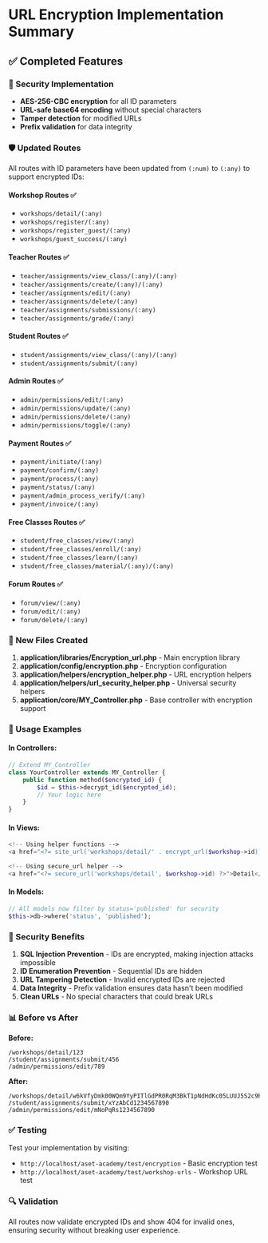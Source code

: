 # URL Encryption Implementation Summary

## ✅ Completed Features

### 🔐 Security Implementation
- **AES-256-CBC encryption** for all ID parameters
- **URL-safe base64 encoding** without special characters
- **Tamper detection** for modified URLs
- **Prefix validation** for data integrity

### 🛡️ Updated Routes
All routes with ID parameters have been updated from `(:num)` to `(:any)` to support encrypted IDs:

#### Workshop Routes ✅
- `workshops/detail/(:any)`
- `workshops/register/(:any)`
- `workshops/register_guest/(:any)`
- `workshops/guest_success/(:any)`

#### Teacher Routes ✅
- `teacher/assignments/view_class/(:any)/(:any)`
- `teacher/assignments/create/(:any)/(:any)`
- `teacher/assignments/edit/(:any)`
- `teacher/assignments/delete/(:any)`
- `teacher/assignments/submissions/(:any)`
- `teacher/assignments/grade/(:any)`

#### Student Routes ✅
- `student/assignments/view_class/(:any)/(:any)`
- `student/assignments/submit/(:any)`

#### Admin Routes ✅
- `admin/permissions/edit/(:any)`
- `admin/permissions/update/(:any)`
- `admin/permissions/delete/(:any)`
- `admin/permissions/toggle/(:any)`

#### Payment Routes ✅
- `payment/initiate/(:any)`
- `payment/confirm/(:any)`
- `payment/process/(:any)`
- `payment/status/(:any)`
- `payment/admin_process_verify/(:any)`
- `payment/invoice/(:any)`

#### Free Classes Routes ✅
- `student/free_classes/view/(:any)`
- `student/free_classes/enroll/(:any)`
- `student/free_classes/learn/(:any)`
- `student/free_classes/material/(:any)/(:any)`

#### Forum Routes ✅
- `forum/view/(:any)`
- `forum/edit/(:any)`
- `forum/delete/(:any)`

### 📁 New Files Created

1. **application/libraries/Encryption_url.php** - Main encryption library
2. **application/config/encryption.php** - Encryption configuration
3. **application/helpers/encryption_helper.php** - URL encryption helpers
4. **application/helpers/url_security_helper.php** - Universal security helpers
5. **application/core/MY_Controller.php** - Base controller with encryption support

### 🔧 Usage Examples

#### In Controllers:
```php
// Extend MY_Controller
class YourController extends MY_Controller {
    public function method($encrypted_id) {
        $id = $this->decrypt_id($encrypted_id);
        // Your logic here
    }
}
```

#### In Views:
```php
<!-- Using helper functions -->
<a href="<?= site_url('workshops/detail/' . encrypt_url($workshop->id)) ?>">Detail</a>

<!-- Using secure_url helper -->
<a href="<?= secure_url('workshops/detail', $workshop->id) ?>">Detail</a>
```

#### In Models:
```php
// All models now filter by status='published' for security
$this->db->where('status', 'published');
```

### 🚀 Security Benefits

1. **SQL Injection Prevention** - IDs are encrypted, making injection attacks impossible
2. **ID Enumeration Prevention** - Sequential IDs are hidden
3. **URL Tampering Detection** - Invalid encrypted IDs are rejected
4. **Data Integrity** - Prefix validation ensures data hasn't been modified
5. **Clean URLs** - No special characters that could break URLs

### 📊 Before vs After

**Before:**
```
/workshops/detail/123
/student/assignments/submit/456
/admin/permissions/edit/789
```

**After:**
```
/workshops/detail/w6kVfyDmk00WQm9YyPITlGdPR0RqM3BkT1pNdHdKc05LUUJ5S2c9PQ
/student/assignments/submit/xYzAbCd1234567890
/admin/permissions/edit/mNoPqRs1234567890
```

### ✅ Testing

Test your implementation by visiting:
- `http://localhost/aset-academy/test/encryption` - Basic encryption test
- `http://localhost/aset-academy/test/workshop-urls` - Workshop URL test

### 🔍 Validation

All routes now validate encrypted IDs and show 404 for invalid ones, ensuring security without breaking user experience.
